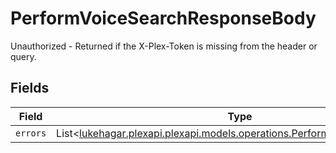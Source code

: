# PerformVoiceSearchResponseBody

Unauthorized - Returned if the X-Plex-Token is missing from the header or query.


## Fields

| Field                                                                                                                             | Type                                                                                                                              | Required                                                                                                                          | Description                                                                                                                       |
| --------------------------------------------------------------------------------------------------------------------------------- | --------------------------------------------------------------------------------------------------------------------------------- | --------------------------------------------------------------------------------------------------------------------------------- | --------------------------------------------------------------------------------------------------------------------------------- |
| `errors`                                                                                                                          | List<[lukehagar.plexapi.plexapi.models.operations.PerformVoiceSearchErrors](../../models/operations/PerformVoiceSearchErrors.md)> | :heavy_minus_sign:                                                                                                                | N/A                                                                                                                               |